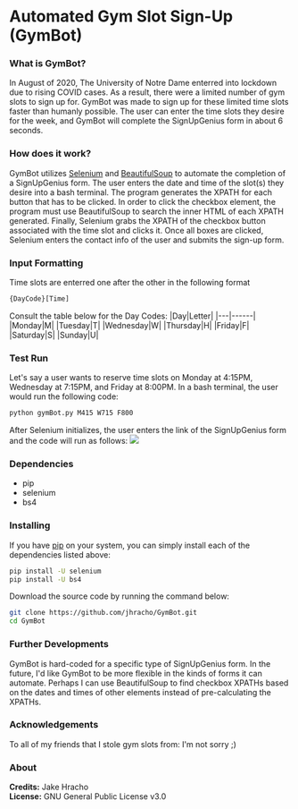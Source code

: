 # Automated Gym Slot Sign-Up (GymBot)

### What is GymBot?
In August of 2020, The University of Notre Dame enterred into lockdown due to rising COVID cases. As a result, there were a limited number of gym slots to sign up for. GymBot was made to sign up for these limited time slots faster than humanly possible. The user can enter the time slots they desire for the week, and GymBot will complete the SignUpGenius form in about 6 seconds.

### How does it work?
GymBot utilizes [Selenium](https://www.selenium.dev/) and [BeautifulSoup](https://www.crummy.com/software/BeautifulSoup/) to automate the completion of a SignUpGenius form. The user enters the date and time of the slot(s) they desire into a bash terminal. The program generates the XPATH for each button that has to be clicked. In order to click the checkbox element, the program must use BeautifulSoup to search the inner HTML of each XPATH generated. Finally, Selenium grabs the XPATH of the checkbox button associated with the time slot and clicks it. Once all boxes are clicked, Selenium enters the contact info of the user and submits the sign-up form.

### Input Formatting
Time slots are enterred one after the other in the following format
```bash
{DayCode}[Time]
```
Consult the table below for the Day Codes:
|Day|Letter|
|---|------|
|Monday|M|
|Tuesday|T|
|Wednesday|W|
|Thursday|H|
|Friday|F|
|Saturday|S|
|Sunday|U|

### Test Run
Let's say a user wants to reserve time slots on Monday at 4:15PM, Wednesday at 7:15PM, and Friday at 8:00PM. In a bash terminal, the user would run the following code:
```bash
python gymBot.py M415 W715 F800
```
After Selenium initializes, the user enters the link of the SignUpGenius form and the code will run as follows:
<img src="https://s8.gifyu.com/images/Demo6f40fe9aa8613ea5.gif"/>

### Dependencies
- pip 
- selenium
- bs4

### Installing
If you have [pip](https://pip.pypa.io/en/stable/) on your system, you can simply install each of the dependencies listed above:
```bash
pip install -U selenium
pip install -U bs4
```
Download the source code by running the command below:
```bash
git clone https://github.com/jhracho/GymBot.git
cd GymBot
```
### Further Developments
GymBot is hard-coded for a specific type of SignUpGenius form. In the future, I'd like GymBot to be more flexible in the kinds of forms it can automate. Perhaps I can use BeautifulSoup to find checkbox XPATHs based on the dates and times of other elements instead of pre-calculating the XPATHs.

### Acknowledgements
To all of my friends that I stole gym slots from: I'm not sorry ;)

### About
**Credits:** Jake Hracho\
**License:** GNU General Public License v3.0
